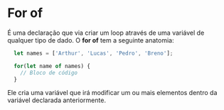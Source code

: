 # For of

É uma declaração que via criar um loop através de uma variável de qualquer tipo de dado. O **for of** tem a seguinte anatomia:

```js
  let names = ['Arthur', 'Lucas', 'Pedro', 'Breno'];

  for(let name of names) {
    // Bloco de código
  }
```

Ele cria uma variável que irá modificar um ou mais elementos dentro da variável declarada anteriormente.
